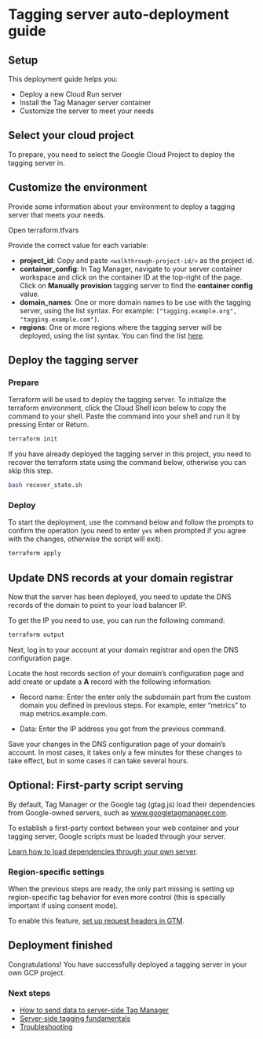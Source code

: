 # Tagging server auto-deployment guide

## Setup

This deployment guide helps you:

-   Deploy a new Cloud Run server
-   Install the Tag Manager server container
-   Customize the server to meet your needs

## Select your cloud project

To prepare, you need to select the Google Cloud Project to deploy the tagging
server in.

<walkthrough-project-setup></walkthrough-project-setup>

## Customize the environment

Provide some information about your environment to deploy a tagging server that
meets your needs.

Open <walkthrough-editor-open-file filePath="./terraform.tfvars">
terraform.tfvars</walkthrough-editor-open-file>

Provide the correct value for each variable:

-   <walkthrough-editor-select-regex filePath="./terraform.tfvars" regex='project_id = .*'>**project_id**</walkthrough-editor-select-regex>:
    Copy and paste `<walkthrough-project-id/>` as the project id.
-   <walkthrough-editor-select-regex filePath="./terraform.tfvars" regex='container_config = .*'>**container_config**</walkthrough-editor-select-regex>:
    In Tag Manager, navigate to your server container workspace and click on the
    container ID at the top-right of the page. Click on **Manually provision**
    tagging server to find the **container config** value.
-   <walkthrough-editor-select-regex filePath="./terraform.tfvars" regex='domain_names = .*'>**domain_names**</walkthrough-editor-select-regex>:
    One or more domain names to be use with the tagging server, using the list
    syntax. For example: `["tagging.example.org", "tagging.example.com"]`.
-   <walkthrough-editor-select-regex filePath="./terraform.tfvars" regex='regions = .*'>**regions**</walkthrough-editor-select-regex>:
    One or more regions where the tagging server will be deployed, using the
    list syntax. You can find the list
    [here](https://cloud.google.com/run/docs/locations).

## Deploy the tagging server

### Prepare

Terraform will be used to deploy the tagging server. To initialize the terraform
environment, click the Cloud Shell icon below to copy the command to your shell.
Paste the command into your shell and run it by pressing Enter or Return.

```bash
terraform init
```

If you have already deployed the tagging server in this project, you need to
recover the terraform state using the command below, otherwise you can skip this
step.

```bash
bash recover_state.sh
```

### Deploy

To start the deployment, use the command below and follow the prompts to confirm
the operation (you need to enter `yes` when prompted if you agree with the
changes, otherwise the script will exit).

```bash
terraform apply
```

## Update DNS records at your domain registrar

Now that the server has been deployed, you need to update the DNS records of the
domain to point to your load balancer IP.

To get the IP you need to use, you can run the following command:

```bash
terraform output
```

Next, log in to your account at your domain registrar and open the DNS
configuration page.

Locate the host records section of your domain’s configuration page and add
create or update a **A** record with the following information:

-   Record name: Enter the enter only the subdomain part from the custom domain
    you defined in previous steps. For example, enter “metrics” to map
    metrics.example.com.

-   Data: Enter the IP address you got from the previous command.

Save your changes in the DNS configuration page of your domain’s account. In
most cases, it takes only a few minutes for these changes to take effect, but in
some cases it can take several hours.

## Optional: First-party script serving

By default, Tag Manager or the Google tag (gtag.js) load their dependencies from
Google-owned servers, such as www.googletagmanager.com.

To establish a first-party context between your web container and your tagging
server, Google scripts must be loaded through your server.

[Learn how to load dependencies through your own server](https://developers.google.com/tag-platform/tag-manager/server-side/dependency-serving?tag=gtm#before_you_begin).

### Region-specific settings

When the previous steps are ready, the only part missing is setting up
region-specific tag behavior for even more control (this is specially important
if using consent mode).

To enable this feature,
[set up request headers in GTM](https://developers.google.com/tag-platform/tag-manager/server-side/enable-region-specific-settings).

## Deployment finished

<walkthrough-conclusion-trophy></walkthrough-conclusion-trophy>

Congratulations! You have successfully deployed a tagging server in your own GCP
project.

### Next steps

-   [How to send data to server-side Tag Manager](https://developers.google.com/tag-platform/tag-manager/server-side/send-data)
-   [Server-side tagging fundamentals](https://developers.google.com/tag-platform/learn/sst-fundamentals)
-   [Troubleshooting](https://developers.google.com/tag-platform/tag-manager/server-side/debug)
